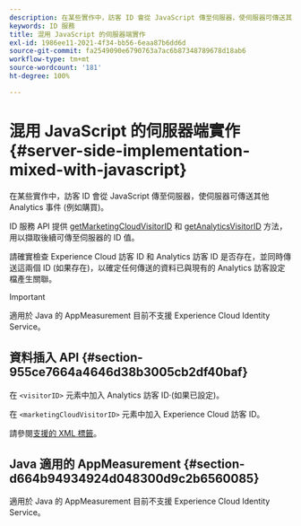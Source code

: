 ```yaml
---
description: 在某些實作中，訪客 ID 會從 JavaScript 傳至伺服器，使伺服器可傳送其他 Analytics 事件 (例如購買)。
keywords: ID 服務
title: 混用 JavaScript 的伺服器端實作
exl-id: 1986ee11-2021-4f34-bb56-6eaa87b6dd6d
source-git-commit: fa2549090e6790763a7ac6b87348789678d18ab6
workflow-type: tm+mt
source-wordcount: '181'
ht-degree: 100%

---
```


# 混用 JavaScript 的伺服器端實作 {#server-side-implementation-mixed-with-javascript}

在某些實作中，訪客 ID 會從 JavaScript 傳至伺服器，使伺服器可傳送其他 Analytics 事件 (例如購買)。

ID 服務 API 提供 [getMarketingCloudVisitorID](../../library/get-set/getmcvid.md) 和 [getAnalyticsVisitorID](../../library/get-set/getanalyticsvisitorid.md) 方法，用以擷取後續可傳至伺服器的 ID 值。

請確實檢查 Experience Cloud 訪客 ID 和 Analytics 訪客 ID 是否存在，並同時傳送這兩個 ID (如果存在)，以確定任何傳送的資料已與現有的 Analytics 訪客設定檔產生關聯。

>[!IMPORTANT]
>
>適用於 Java 的 AppMeasurement 目前不支援 Experience Cloud Identity Service。

## 資料插入 API {#section-955ce7664a4646d38b3005cb2df40baf}

在 `<visitorID>` 元素中加入 Analytics 訪客 ID·(如果已設定)。

在 `<marketingCloudVisitorID>` 元素中加入 Experience Cloud 訪客 ID。

請參閱[支援的 XML 標籤](https://developer.adobe.com/)。

## Java 適用的 AppMeasurement {#section-d664b94934924d048300d9c2b6560085}

適用於 Java 的 AppMeasurement 目前不支援 Experience Cloud Identity Service。
